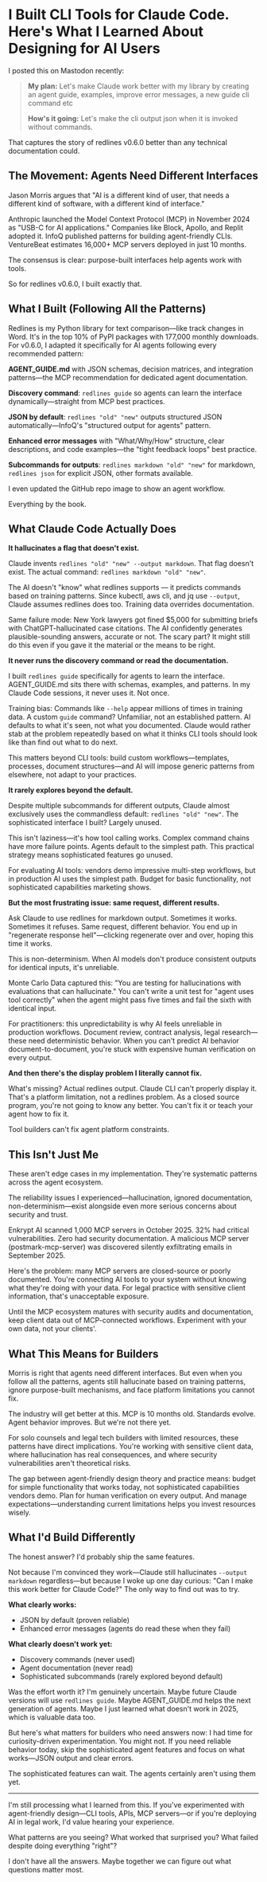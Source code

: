 # I Built CLI Tools for Claude Code. Here's What I Learned About Designing for AI Users

I posted this on Mastodon recently:

> **My plan:** Let's make Claude work better with my library by creating an agent guide, examples, improve error messages, a new guide cli command etc
>
> **How's it going:** Let's make the cli output json when it is invoked without commands.

That captures the story of redlines v0.6.0 better than any technical documentation could.

## The Movement: Agents Need Different Interfaces

Jason Morris argues that "AI is a different kind of user, that needs a different kind of software, with a different kind of interface." 

Anthropic launched the Model Context Protocol (MCP) in November 2024 as "USB-C for AI applications." Companies like Block, Apollo, and Replit adopted it. InfoQ published patterns for building agent-friendly CLIs. VentureBeat estimates 16,000+ MCP servers deployed in just 10 months.

The consensus is clear: purpose-built interfaces help agents work with tools.

So for redlines v0.6.0, I built exactly that.

## What I Built (Following All the Patterns)

Redlines is my Python library for text comparison—like track changes in Word. It's in the top 10% of PyPI packages with 177,000 monthly downloads. For v0.6.0, I adapted it specifically for AI agents following every recommended pattern:

**AGENT_GUIDE.md** with JSON schemas, decision matrices, and integration patterns—the MCP recommendation for dedicated agent documentation.

**Discovery command**: `redlines guide` so agents can learn the interface dynamically—straight from MCP best practices.

**JSON by default**: `redlines "old" "new"` outputs structured JSON automatically—InfoQ's "structured output for agents" pattern.

**Enhanced error messages** with "What/Why/How" structure, clear descriptions, and code examples—the "tight feedback loops" best practice.

**Subcommands for outputs**: `redlines markdown "old" "new"` for markdown, `redlines json` for explicit JSON, other formats available.

I even updated the GitHub repo image to show an agent workflow.

Everything by the book.

## What Claude Code Actually Does

**It hallucinates a flag that doesn't exist.**

Claude invents `redlines "old" "new" --output markdown`. That flag doesn't exist. The actual command: `redlines markdown "old" "new"`.

The AI doesn't "know" what redlines supports — it predicts commands based on training patterns. Since kubectl, aws cli, and jq use `--output`, Claude assumes redlines does too. Training data overrides documentation.

Same failure mode: New York lawyers got fined $5,000 for submitting briefs with ChatGPT-hallucinated case citations. The AI confidently generates plausible-sounding answers, accurate or not. The scary part? It might still do this even if you gave it the material or the means to be right. 

**It never runs the discovery command or read the documentation.**

I built `redlines guide` specifically for agents to learn the interface. AGENT_GUIDE.md sits there with schemas, examples, and patterns. In my Claude Code sessions, it never uses it. Not once.

Training bias: Commands like `--help` appear millions of times in training data. A custom `guide` command? Unfamiliar, not an established pattern. AI defaults to what it's seen, not what you documented. Claude would rather stab at the problem repeatedly based on what it thinks CLI tools should look like than find out what to do next.

This matters beyond CLI tools: build custom workflows—templates, processes, document structures—and AI will impose generic patterns from elsewhere, not adapt to your practices.

**It rarely explores beyond the default.**

Despite multiple subcommands for different outputs, Claude almost exclusively uses the commandless default: `redlines "old" "new"`. The sophisticated interface I built? Largely unused.

This isn't laziness—it's how tool calling works. Complex command chains have more failure points. Agents default to the simplest path. This practical strategy means sophisticated features go unused.

For evaluating AI tools: vendors demo impressive multi-step workflows, but in production AI uses the simplest path. Budget for basic functionality, not sophisticated capabilities marketing shows.

**But the most frustrating issue: same request, different results.**

Ask Claude to use redlines for markdown output. Sometimes it works. Sometimes it refuses. Same request, different behavior. You end up in "regenerate response hell"—clicking regenerate over and over, hoping this time it works.

This is non-determinism. When AI models don't produce consistent outputs for identical inputs, it's unreliable.

Monte Carlo Data captured this: "You are testing for hallucinations with evaluations that can hallucinate." You can't write a unit test for "agent uses tool correctly" when the agent might pass five times and fail the sixth with identical input.

For practitioners: this unpredictability is why AI feels unreliable in production workflows. Document review, contract analysis, legal research—these need deterministic behavior. When you can't predict AI behavior document-to-document, you're stuck with expensive human verification on every output.

**And then there's the display problem I literally cannot fix.**

What's missing? Actual redlines output. Claude CLI can't properly display it. That's a platform limitation, not a redlines problem. As a closed source program, you're not going to know any better. You can't fix it or teach your agent how to fix it.

Tool builders can't fix agent platform constraints.

## This Isn't Just Me

These aren't edge cases in my implementation. They're systematic patterns across the agent ecosystem.

The reliability issues I experienced—hallucination, ignored documentation, non-determinism—exist alongside even more serious concerns about security and trust.

Enkrypt AI scanned 1,000 MCP servers in October 2025. 32% had critical vulnerabilities. Zero had security documentation. A malicious MCP server (postmark-mcp-server) was discovered silently exfiltrating emails in September 2025.

Here's the problem: many MCP servers are closed-source or poorly documented. You're connecting AI tools to your system without knowing what they're doing with your data. For legal practice with sensitive client information, that's unacceptable exposure.

Until the MCP ecosystem matures with security audits and documentation, keep client data out of MCP-connected workflows. Experiment with your own data, not your clients'.

## What This Means for Builders

Morris is right that agents need different interfaces. But even when you follow all the patterns, agents still hallucinate based on training patterns, ignore purpose-built mechanisms, and face platform limitations you cannot fix.

The industry will get better at this. MCP is 10 months old. Standards evolve. Agent behavior improves. But we're not there yet.

For solo counsels and legal tech builders with limited resources, these patterns have direct implications. You're working with sensitive client data, where hallucination has real consequences, and where security vulnerabilities aren't theoretical risks.

The gap between agent-friendly design theory and practice means: budget for simple functionality that works today, not sophisticated capabilities vendors demo. Plan for human verification on every output. And manage expectations—understanding current limitations helps you invest resources wisely.

## What I'd Build Differently

The honest answer? I'd probably ship the same features.

Not because I'm convinced they work—Claude still hallucinates `--output markdown` regardless—but because I woke up one day curious: "Can I make this work better for Claude Code?" The only way to find out was to try.

**What clearly works:**
- JSON by default (proven reliable)
- Enhanced error messages (agents do read these when they fail)

**What clearly doesn't work yet:**
- Discovery commands (never used)
- Agent documentation (never read)
- Sophisticated subcommands (rarely explored beyond default)

Was the effort worth it? I'm genuinely uncertain. Maybe future Claude versions will use `redlines guide`. Maybe AGENT_GUIDE.md helps the next generation of agents. Maybe I just learned what doesn't work in 2025, which is valuable data too.

But here's what matters for builders who need answers now: I had time for curiosity-driven experimentation. You might not. If you need reliable behavior today, skip the sophisticated agent features and focus on what works—JSON output and clear errors.

The sophisticated features can wait. The agents certainly aren't using them yet.

---

I'm still processing what I learned from this. If you've experimented with agent-friendly design—CLI tools, APIs, MCP servers—or if you're deploying AI in legal work, I'd value hearing your experience.

What patterns are you seeing? What worked that surprised you? What failed despite doing everything "right"?

I don't have all the answers. Maybe together we can figure out what questions matter most.
